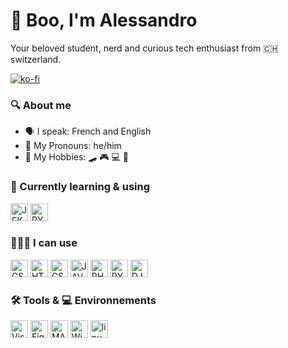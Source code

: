 # 👻 **Boo**, I'm Alessandro <!--(https://alessdangelo.github.io)-->

<p>Your beloved student, nerd and curious tech enthusiast from 🇨🇭 switzerland.</p>

[![ko-fi](https://ko-fi.com/img/githubbutton_sm.svg)](https://ko-fi.com/U6U05DMSP)

### 🔍 About me

- 🗣️ I speak: French and English
- 🤠 My Pronouns: he/him
- 🎯 My Hobbies: 🛹 🎮 💻 📖

### 🧠 Currently learning & using

<p>
<img height =28vmax alt="JEKYLL" src="badges/badge-jekyll.svg" />
<img height =28vmax alt="PYTHON" src="badges/badge-Python.svg" />
</p>

### 🧑🏻‍💻 I can use

<p>
<img height = 28vmax alt="CSHARP" src="badges/badge-CSharp.svg" />
<img height = 28vmax alt="HTML5" src="badges/badge-HTML5.svg"/>
<img height = 28vmax alt="CSS3" src="badges/badge-CSS3.svg" />
<img height = 28vmax alt="JAVASCRIPT" src="badges/badge-JavaScript.svg" />
<img height = 28vmax alt="PHP" src="badges/badge-PHP.svg" />
<img height =28vmax alt="PYTHON" src="badges/badge-Python.svg" /> 
<img height = 28vmax alt="DJANGO" src="badges/badge-Django.svg" />
<!--TODO: add tailwinds/bootstrap -->
</p>

### 🛠 Tools & 💻 Environnements

<p>
<img height = 28vmax alt="Visual Studio Code" src="badges/badge-VS Code.svg" />
<img height = 28vmax alt="Figma" src="badges/badge-Figma.svg" />
<img height = 28vmax alt="MAC OS" src="badges/badge-mac os.svg"/>
<img height = 28vmax alt="Windows" src="badges/badge-Windows.svg" />
<img height = 28vmax alt="linux" src="badges/badge-Linux.svg" />
</p>

